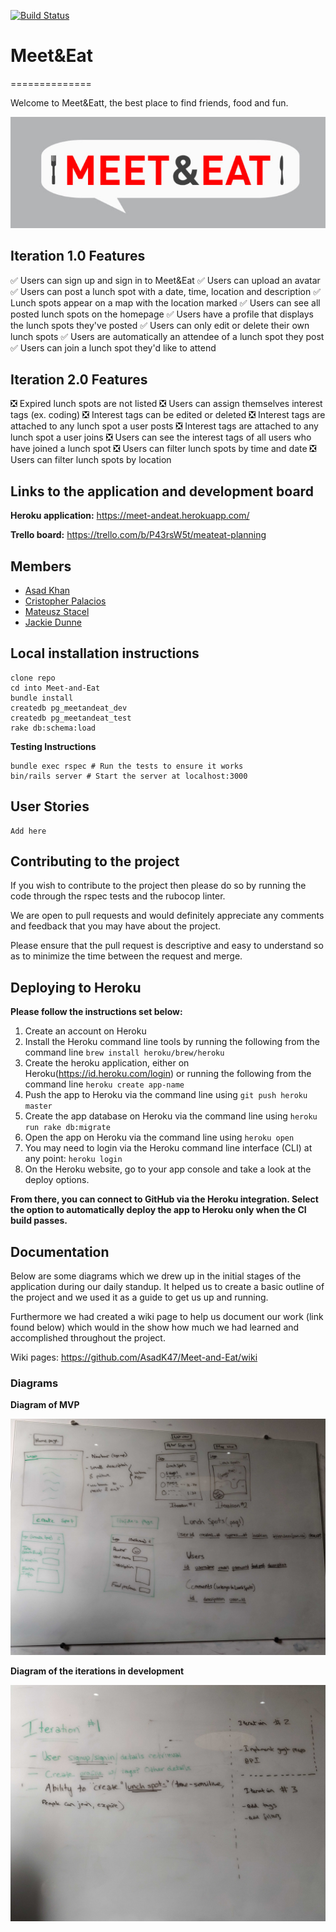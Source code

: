 [![Build Status](https://travis-ci.org/AsadK47/Meet-and-Eat.svg?branch=master)](https://travis-ci.org/AsadK47/Meet-and-Eat)

# Meet&Eat
==============

Welcome to Meet&Eatt, the best place to find friends, food and fun.

![](assets/README-559a088e.png)

## Iteration 1.0 Features

:white_check_mark: Users can sign up and sign in to Meet&Eat
:white_check_mark: Users can upload an avatar
:white_check_mark: Users can post a lunch spot with a date, time, location and description
:white_check_mark: Lunch spots appear on a map with the location marked
:white_check_mark: Users can see all posted lunch spots on the homepage
:white_check_mark: Users have a profile that displays the lunch spots they've posted
:white_check_mark: Users can only edit or delete their own lunch spots
:white_check_mark: Users are automatically an attendee of a lunch spot they post
:white_check_mark: Users can join a lunch spot they'd like to attend

## Iteration 2.0 Features

:negative_squared_cross_mark: Expired lunch spots are not listed
:negative_squared_cross_mark: Users can assign themselves interest tags (ex. coding)
:negative_squared_cross_mark: Interest tags can be edited or deleted
:negative_squared_cross_mark: Interest tags are attached to any lunch spot a user posts
:negative_squared_cross_mark: Interest tags are attached to any lunch spot a user joins
:negative_squared_cross_mark: Users can see the interest tags of all users who have joined a lunch spot
:negative_squared_cross_mark: Users can filter lunch spots by time and date
:negative_squared_cross_mark: Users can filter lunch spots by location


## Links to the application and development board

**Heroku application:** https://meet-andeat.herokuapp.com/

**Trello board:** https://trello.com/b/P43rsW5t/meateat-planning

## Members
- [Asad Khan](https://github.com/AsadK47)
- [Cristopher Palacios](https://github.com/criszelaya24)
- [Mateusz Stacel](https://github.com/mateuszstacel)
- [Jackie Dunne](https://github.com/kiedunne)

## Local installation instructions

```
clone repo
cd into Meet-and-Eat
bundle install
createdb pg_meetandeat_dev
createdb pg_meetandeat_test
rake db:schema:load
```
**Testing Instructions**

```
bundle exec rspec # Run the tests to ensure it works
bin/rails server # Start the server at localhost:3000
```

## User Stories

```
Add here
```

## Contributing to the project

If you wish to contribute to the project then please do so by running the code through the rspec tests and the rubocop linter.

We are open to pull requests and would definitely appreciate any comments and feedback that you may have about the project.

Please ensure that the pull request is descriptive and easy to understand so as to minimize the time between the request and merge.

## Deploying to Heroku

**Please follow the instructions set below:**

1. Create an account on Heroku
2. Install the Heroku command line tools by running the following from the command line ```brew install heroku/brew/heroku```
3. Create the heroku application, either on Heroku(https://id.heroku.com/login) or running the following from the command line ```heroku create app-name```
4. Push the app to Heroku via the command line using ```git push heroku master```
5. Create the app database on Heroku via the command line using ```heroku run rake db:migrate```
6. Open the app on Heroku via the command line using ```heroku open```
7. You may need to login via the Heroku command line interface (CLI) at any point: ```heroku login```
8. On the Heroku website, go to your app console and take a look at the deploy options.

**From there, you can connect to GitHub via the Heroku integration. Select the option to automatically deploy the app to Heroku only when the CI build passes.**

## Documentation

Below are some diagrams which we drew up in the initial stages of the application during our daily standup. It helped us to create a basic outline of the project and we used it as a guide to get us up and running.

Furthermore we had created a wiki page to help us document our work (link found below) which would in the show how much we had learned and accomplished throughout the project.

Wiki pages: https://github.com/AsadK47/Meet-and-Eat/wiki

### Diagrams

**Diagram of MVP**

![](assets/README-a29aa4ff.jpg)

**Diagram of the iterations in development**

![](assets/README-56d7b49b.jpg)
